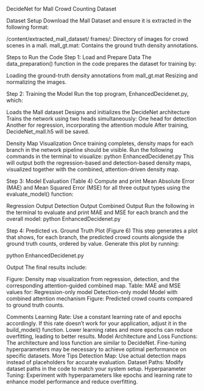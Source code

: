 DecideNet for Mall Crowd Counting Dataset

Dataset Setup
Download the Mall Dataset and ensure it is extracted in the following format:

/content/extracted_mall_dataset/
frames/: Directory of images for crowd scenes in a mall.
mall_gt.mat: Contains the ground truth density annotations.

Steps to Run the Code
Step 1: Load and Prepare Data
The data_preparation() function in the code prepares the dataset for training by:

Loading the ground-truth density annotations from mall_gt.mat
Resizing and normalizing the images.

Step 2: Training the Model
Run the top program, EnhancedDecidenet.py, which:

Loads the Mall dataset
Designs and initializes the DecideNet architecture
Trains the network using two heads simultaneously:
One head for detection
Another for regression, incorporating the attention module
After training, DecideNet_mall.h5 will be saved.

Density Map Visualization
Once training completes, density maps for each branch in the network pipeline should be visible.
Run the following commands in the terminal to visualize:
python EnhancedDecidenet.py
This will output both the regression-based and detection-based density maps, visualized together with the combined, attention-driven density map.

Step 3: Model Evaluation (Table 4)
Compute and print Mean Absolute Error (MAE) and Mean Squared Error (MSE) for all three output types using the evaluate_model() function:

Regression Output
Detection Output
Combined Output
Run the following in the terminal to evaluate and print MAE and MSE for each branch and the overall model:
python EnhancedDecidenet.py

Step 4: Predicted vs. Ground Truth Plot (Figure 6)
This step generates a plot that shows, for each branch, the predicted crowd counts alongside the ground truth counts, ordered by value.
Generate this plot by running:

python EnhancedDecidenet.py

Output
The final results include:

Figure: Density map visualization from regression, detection, and the corresponding attention-guided combined map.
Table: MAE and MSE values for:
Regression-only model
Detection-only model
Model with combined attention mechanism
Figure: Predicted crowd counts compared to ground truth counts.

Comments
Learning Rate: Use a constant learning rate of and epochs accordingly.
If this rate doesn’t work for your application, adjust it in the build_model() function. Lower learning rates and more epochs can reduce overfitting, leading to better results.
Model Architecture and Loss Functions: The architecture and loss function are similar to DecideNet. Fine-tuning hyperparameters may be necessary to achieve optimal performance on specific datasets.
More Tips
Detection Map: Use actual detection maps instead of placeholders for accurate evaluation.
Dataset Paths: Modify dataset paths in the code to match your system setup.
Hyperparameter Tuning: Experiment with hyperparameters like epochs and learning rate to enhance model performance and reduce overfitting.
